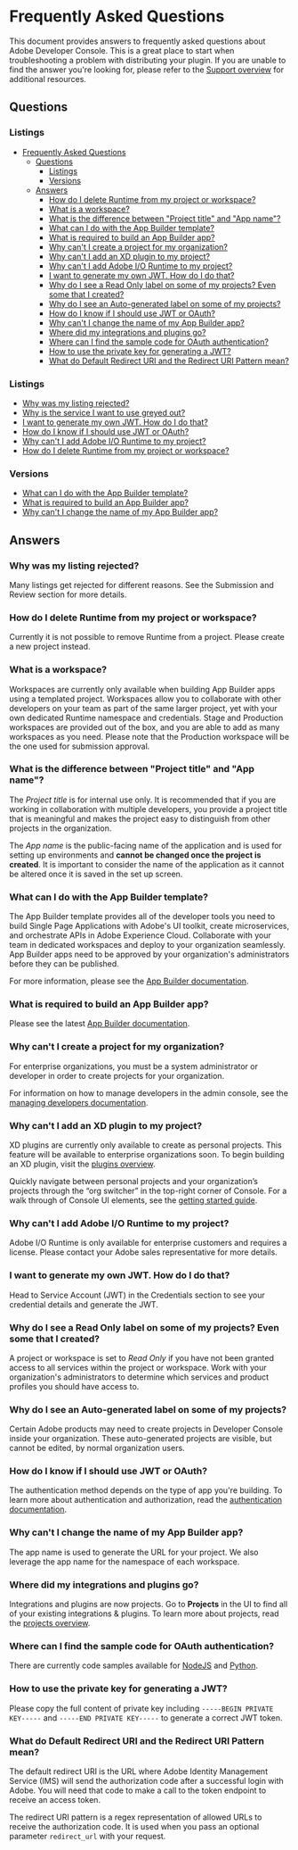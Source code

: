 # Frequently Asked Questions

This document provides answers to frequently asked questions about Adobe Developer Console. This is a great place to start when troubleshooting a problem with distributing your plugin. If you are unable to find the answer you're looking for, please refer to the [Support overview](index.md) for additional resources.

## Questions

### Listings

- [Frequently Asked Questions](#frequently-asked-questions)
  - [Questions](#questions)
    - [Listings](#listings)
    - [Versions](#versions)
  - [Answers](#answers)
    - [How do I delete Runtime from my project or workspace?](#how-do-i-delete-runtime-from-my-project-or-workspace)
    - [What is a workspace?](#what-is-a-workspace)
    - [What is the difference between "Project title" and "App name"?](#what-is-the-difference-between-project-title-and-app-name)
    - [What can I do with the App Builder template?](#what-can-i-do-with-the-app-builder-template)
    - [What is required to build an App Builder app?](#what-is-required-to-build-an-app-builder-app)
    - [Why can't I create a project for my organization?](#why-cant-i-create-a-project-for-my-organization)
    - [Why can't I add an XD plugin to my project?](#why-cant-i-add-an-xd-plugin-to-my-project)
    - [Why can't I add Adobe I/O Runtime to my project?](#why-cant-i-add-adobe-io-runtime-to-my-project)
    - [I want to generate my own JWT. How do I do that?](#i-want-to-generate-my-own-jwt-how-do-i-do-that)
    - [Why do I see a Read Only label on some of my projects? Even some that I created?](#why-do-i-see-a-read-only-label-on-some-of-my-projects-even-some-that-i-created)
    - [Why do I see an Auto-generated label on some of my projects?](#why-do-i-see-an-auto-generated-label-on-some-of-my-projects)
    - [How do I know if I should use JWT or OAuth?](#how-do-i-know-if-i-should-use-jwt-or-oauth)
    - [Why can't I change the name of my App Builder app?](#why-cant-i-change-the-name-of-my-app-builder-app)
    - [Where did my integrations and plugins go?](#where-did-my-integrations-and-plugins-go)
    - [Where can I find the sample code for OAuth authentication?](#where-can-i-find-the-sample-code-for-oauth-authentication)
    - [How to use the private key for generating a JWT?](#how-to-use-the-private-key-for-generating-a-jwt)
    - [What do Default Redirect URI and the Redirect URI Pattern mean?](#what-do-default-redirect-uri-and-the-redirect-uri-pattern-mean)

### Listings

- [Why was my listing rejected?](#why-was-my-listing-rejected)
- [Why is the service I want to use greyed out?](#why-is-the-service-i-want-to-use-greyed-out)
- [I want to generate my own JWT. How do I do that?](#i-want-to-generate-my-own-jwt-how-do-i-do-that)
- [How do I know if I should use JWT or OAuth?](#how-do-i-know-if-i-should-use-jwt-or-oauth)
- [Why can't I add Adobe I/O Runtime to my project?](#why-cant-i-add-adobe-io-runtime-to-my-project)
- [How do I delete Runtime from my project or workspace?](#how-do-i-delete-runtime-from-my-project-or-workspace)

### Versions

- [What can I do with the App Builder template?](#what-can-i-do-with-the-app-builder-template)
- [What is required to build an App Builder app?](#what-is-required-to-build-an-app-builder-app)
- [Why can't I change the name of my App Builder app?](#why-cant-i-change-the-name-of-my-app-builder-app)

## Answers

### Why was my listing rejected?

Many listings get rejected for different reasons. See the Submission and Review section for more details.

### How do I delete Runtime from my project or workspace?

Currently it is not possible to remove Runtime from a project. Please create a new project instead.

### What is a workspace?

Workspaces are currently only available when building App Builder apps using a templated project. Workspaces allow you to collaborate with other developers on your team as part of the same larger project, yet with your own dedicated Runtime namespace and credentials. Stage and Production workspaces are provided out of the box, and you are able to add as many workspaces as you need. Please note that the Production workspace will be the one used for submission approval.

### What is the difference between "Project title" and "App name"?

The _Project title_ is for internal use only. It is recommended that if you are working in collaboration with multiple developers, you provide a project title that is meaningful and makes the project easy to distinguish from other projects in the organization.

The _App name_ is the public-facing name of the application and is used for setting up environments and **cannot be changed once the project is created**. It is important to consider the name of the application as it cannot be altered once it is saved in the set up screen.

### What can I do with the App Builder template?

The App Builder template provides all of the developer tools you need to build Single Page Applications with Adobe's UI toolkit, create microservices, and orchestrate APIs in Adobe Experience Cloud. Collaborate with your team in dedicated workspaces and deploy to your organization seamlessly. App Builder apps need to be approved by your organization's administrators before they can be published.

For more information, please see the [App Builder documentation](https://www.adobe.io/apis/experienceplatform/project-firefly/).

### What is required to build an App Builder app?

Please see the latest [App Builder documentation](https://www.adobe.io/apis/experienceplatform/project-firefly/).

### Why can't I create a project for my organization?

For enterprise organizations, you must be a system administrator or developer in order to create projects for your organization.

For information on how to manage developers in the admin console, see the [managing developers documentation](https://helpx.adobe.com/enterprise/using/manage-developers.html).

### Why can't I add an XD plugin to my project?

XD plugins are currently only available to create as personal projects. This feature will be available to enterprise organizations soon. To begin building an XD plugin, visit the [plugins overview](../guides/plugins/index.md).

Quickly navigate between personal projects and your organization’s projects through the “org switcher” in the top-right corner of Console. For a walk through of Console UI elements, see the [getting started guide](../guides/getting-started.md).

### Why can't I add Adobe I/O Runtime to my project?

Adobe I/O Runtime is only available for enterprise customers and requires a license. Please contact your Adobe sales representative for more details.

### I want to generate my own JWT. How do I do that?

Head to Service Account (JWT) in the Credentials section to see your credential details and generate the JWT.

### Why do I see a Read Only label on some of my projects? Even some that I created?

A project or workspace is set to _Read Only_ if you have not been granted access to all services within the project or workspace. Work with your organization's administrators to determine which services and product profiles you should have access to.

### Why do I see an Auto-generated label on some of my projects?

Certain Adobe products may need to create projects in Developer Console inside your organization. These auto-generated projects are visible, but cannot be edited, by normal organization users.

### How do I know if I should use JWT or OAuth?

The authentication method depends on the type of app you're building. To learn more about authentication and authorization, read the [authentication documentation](../guides/authentication/index.md).

### Why can't I change the name of my App Builder app?

The app name is used to generate the URL for your project. We also leverage the app name for the namespace of each workspace.

### Where did my integrations and plugins go?

Integrations and plugins are now projects. Go to **Projects** in the UI to find all of your existing integrations & plugins. To learn more about projects, read the [projects overview](../guides/projects/index.md).

### Where can I find the sample code for OAuth authentication?

There are currently code samples available for [NodeJS](https://github.com/AdobeDocs/adobe-dev-console/tree/main/samples/adobe-auth-node) and [Python](https://github.com/AdobeDocs/adobe-dev-console/tree/main/samples/adobe-auth-python).

### How to use the private key for generating a JWT?

Please copy the full content of private key including `-----BEGIN PRIVATE KEY-----` and `-----END PRIVATE KEY-----` to generate a correct JWT token.

### What do Default Redirect URI and the Redirect URI Pattern mean?

The default redirect URI is the URL where Adobe Identity Management Service (IMS) will send the authorization code after a successful login with Adobe. You will need that code to make a call to the token endpoint to receive an access token.

The redirect URI pattern is a regex representation of allowed URLs to receive the authorization code. It is used when you pass an optional parameter `redirect_url` with your request.
